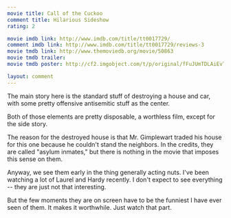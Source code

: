 ```yaml
---
movie title: Call of the Cuckoo
comment title: Hilarious Sideshow
rating: 2

movie imdb link: http://www.imdb.com/title/tt0017729/
comment imdb link: http://www.imdb.com/title/tt0017729/reviews-3
movie tmdb link: http://www.themoviedb.org/movie/50863
movie tmdb trailer: 
movie tmdb poster: http://cf2.imgobject.com/t/p/original/fFuJUmTDLAiEvTxd9elP1AaCGpa.jpg

layout: comment
---
```


The main story here is the standard stuff of destroying a house and car, with some pretty offensive antisemitic stuff as the center.

Both of those elements are pretty disposable, a worthless film, except for the side story. 

The reason for the destroyed house is that Mr. Gimplewart traded his house for this one because he couldn't stand the neighbors. In the credits, they are called "asylum inmates," but there is nothing in the movie that imposes this sense on them.

Anyway, we see them early in the thing generally acting nuts. I've been watching a lot of Laurel and Hardy recently. I don't expect to see everything -- they are just not that interesting.

But the few moments they are on screen have to be the funniest I have ever seen of them. It makes it worthwhile. Just watch that part.